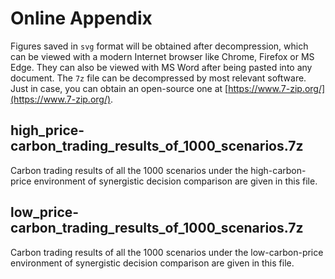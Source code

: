 # Online Appendix
Figures saved in `svg` format will be obtained after decompression, which can be viewed with a modern Internet browser like Chrome, Firefox or MS Edge. They can also be viewed with MS Word after being pasted into any document.
The `7z` file can be decompressed by most relevant software. Just in case, you can obtain an open-source one at [https://www.7-zip.org/](https://www.7-zip.org/).

## high_price-carbon_trading_results_of_1000_scenarios.7z
Carbon trading results of all the 1000 scenarios under the high-carbon-price environment of synergistic decision comparison are given in this file. 
## low_price-carbon_trading_results_of_1000_scenarios.7z
Carbon trading results of all the 1000 scenarios under the low-carbon-price environment of synergistic decision comparison are given in this file. 


